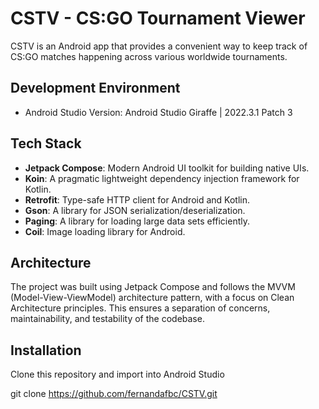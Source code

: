 # CSTV - CS:GO Tournament Viewer

CSTV is an Android app that provides a convenient way to keep track of CS:GO matches happening across various worldwide tournaments.

## Development Environment

- Android Studio Version: Android Studio Giraffe | 2022.3.1 Patch 3

## Tech Stack

- **Jetpack Compose**: Modern Android UI toolkit for building native UIs.
- **Koin**: A pragmatic lightweight dependency injection framework for Kotlin.
- **Retrofit**: Type-safe HTTP client for Android and Kotlin.
- **Gson**: A library for JSON serialization/deserialization.
- **Paging**: A library for loading large data sets efficiently.
- **Coil**: Image loading library for Android.

## Architecture

The project was built using Jetpack Compose and follows the MVVM (Model-View-ViewModel) architecture pattern, with a focus on Clean Architecture principles. This ensures a separation of concerns, maintainability, and testability of the codebase.

## Installation

Clone this repository and import into Android Studio

   git clone https://github.com/fernandafbc/CSTV.git
